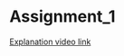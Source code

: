 # Assignment_1
[Explanation video link](https://drive.google.com/file/d/1LLx5K9sxRh-_wWkTbCboER0Ui7wrUIJd/view?usp=sharing)
